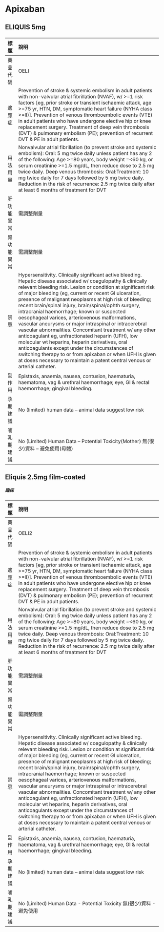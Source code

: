 # Apixaban

## ELIQUIS 5mg

##### 

| 標題       | 說明                                                                                                                                                                                                                                                                                                                                                                                                                                                                                                                                                                                                                                                                                                                                                                                                                                                                         |
|:-----------|:-----------------------------------------------------------------------------------------------------------------------------------------------------------------------------------------------------------------------------------------------------------------------------------------------------------------------------------------------------------------------------------------------------------------------------------------------------------------------------------------------------------------------------------------------------------------------------------------------------------------------------------------------------------------------------------------------------------------------------------------------------------------------------------------------------------------------------------------------------------------------------|
| 藥品代碼   | OELI                                                                                                                                                                                                                                                                                                                                                                                                                                                                                                                                                                                                                                                                                                                                                                                                                                                                         |
| 適應症     | Prevention of stroke & systemic embolism in adult patients with non-valvular atrial fibrillation (NVAF), w/ >=1 risk factors [eg, prior stroke or transient ischaemic attack, age >=75 yr, HTN, DM, symptomatic heart failure (NYHA class >=II)]. Prevention of venous thromboembolic events (VTE) in adult patients who have undergone elective hip or knee replacement surgery. Treatment of deep vein thrombosis (DVT) & pulmonary embolism (PE); prevention of recurrent DVT & PE in adult patients.                                                                                                                                                                                                                                                                                                                                                                     |
| 用法用量   | Nonvalvular atrial fibrillation (to prevent stroke and systemic embolism): Oral: 5 mg twice daily unless patient has any 2 of the following: Age >=80 years, body weight =<60 kg, or serum creatinine >=1.5 mg/dL, then reduce dose to 2.5 mg twice daily. Deep venous thrombosis: Oral:Treatment: 10 mg twice daily for 7 days followed by 5 mg twice daily. Reduction in the risk of recurrence: 2.5 mg twice daily after at least 6 months of treatment for DVT                                                                                                                                                                                                                                                                                                                                                                                                           |
| 肝功能異常 | 需調整劑量                                                                                                                                                                                                                                                                                                                                                                                                                                                                                                                                                                                                                                                                                                                                                                                                                                                                   |
| 腎功能異常 | 需調整劑量                                                                                                                                                                                                                                                                                                                                                                                                                                                                                                                                                                                                                                                                                                                                                                                                                                                                   |
| 禁忌       | Hypersensitivity. Clinically significant active bleeding. Hepatic disease associated w/ coagulopathy & clinically relevant bleeding risk. Lesion or condition at significant risk of major bleeding (eg, current or recent GI ulceration, presence of malignant neoplasms at high risk of bleeding; recent brain/spinal injury, brain/spinal/ophth surgery, intracranial haemorrhage; known or suspected oesophageal varices, arteriovenous malformations, vascular aneurysms or major intraspinal or intracerebral vascular abnormalities. Concomitant treatment w/ any other anticoagulant eg, unfractionated heparin (UFH), low molecular wt heparins, heparin derivatives, oral anticoagulants except under the circumstances of switching therapy to or from apixaban or when UFH is given at doses necessary to maintain a patent central venous or arterial catheter. |
| 副作用     | Epistaxis, anaemia, nausea, contusion, haematuria, haematoma, vag & urethral haemorrhage; eye, GI & rectal haemorrhage; gingival bleeding.                                                                                                                                                                                                                                                                                                                                                                                                                                                                                                                                                                                                                                                                                                                                   |
| 孕期建議   | No (limited) human data – animal data suggest low risk                                                                                                                                                                                                                                                                                                                                                                                                                                                                                                                                                                                                                                                                                                                                                                                                                       |
| 哺乳期建議 | No (Limited) Human Data – Potential Toxicity(Mother) 無(很少)資料 – 避免使用(母體)                                                                                                                                                                                                                                                                                                                                                                                                                                                                                                                                                                                                                                                                                                                                                                                           |

## Eliquis 2.5mg film-coated

##### 臨採

| 標題       | 說明                                                                                                                                                                                                                                                                                                                                                                                                                                                                                                                                                                                                                                                                                                                                                                                                                                                                         |
|:-----------|:-----------------------------------------------------------------------------------------------------------------------------------------------------------------------------------------------------------------------------------------------------------------------------------------------------------------------------------------------------------------------------------------------------------------------------------------------------------------------------------------------------------------------------------------------------------------------------------------------------------------------------------------------------------------------------------------------------------------------------------------------------------------------------------------------------------------------------------------------------------------------------|
| 藥品代碼   | OELI2                                                                                                                                                                                                                                                                                                                                                                                                                                                                                                                                                                                                                                                                                                                                                                                                                                                                        |
| 適應症     | Prevention of stroke & systemic embolism in adult patients with non-valvular atrial fibrillation (NVAF), w/ >=1 risk factors [eg, prior stroke or transient ischaemic attack, age >=75 yr, HTN, DM, symptomatic heart failure (NYHA class >=II)]. Prevention of venous thromboembolic events (VTE) in adult patients who have undergone elective hip or knee replacement surgery. Treatment of deep vein thrombosis (DVT) & pulmonary embolism (PE); prevention of recurrent DVT & PE in adult patients.                                                                                                                                                                                                                                                                                                                                                                     |
| 用法用量   | Nonvalvular atrial fibrillation (to prevent stroke and systemic embolism): Oral: 5 mg twice daily unless patient has any 2 of the following: Age >=80 years, body weight =<60 kg, or serum creatinine >=1.5 mg/dL, then reduce dose to 2.5 mg twice daily. Deep venous thrombosis: Oral:Treatment: 10 mg twice daily for 7 days followed by 5 mg twice daily. Reduction in the risk of recurrence: 2.5 mg twice daily after at least 6 months of treatment for DVT                                                                                                                                                                                                                                                                                                                                                                                                           |
| 肝功能異常 | 需調整劑量                                                                                                                                                                                                                                                                                                                                                                                                                                                                                                                                                                                                                                                                                                                                                                                                                                                                   |
| 腎功能異常 | 需調整劑量                                                                                                                                                                                                                                                                                                                                                                                                                                                                                                                                                                                                                                                                                                                                                                                                                                                                   |
| 禁忌       | Hypersensitivity. Clinically significant active bleeding. Hepatic disease associated w/ coagulopathy & clinically relevant bleeding risk. Lesion or condition at significant risk of major bleeding (eg, current or recent GI ulceration, presence of malignant neoplasms at high risk of bleeding; recent brain/spinal injury, brain/spinal/ophth surgery, intracranial haemorrhage; known or suspected oesophageal varices, arteriovenous malformations, vascular aneurysms or major intraspinal or intracerebral vascular abnormalities. Concomitant treatment w/ any other anticoagulant eg, unfractionated heparin (UFH), low molecular wt heparins, heparin derivatives, oral anticoagulants except under the circumstances of switching therapy to or from apixaban or when UFH is given at doses necessary to maintain a patent central venous or arterial catheter. |
| 副作用     | Epistaxis, anaemia, nausea, contusion, haematuria, haematoma, vag & urethral haemorrhage; eye, GI & rectal haemorrhage; gingival bleeding.                                                                                                                                                                                                                                                                                                                                                                                                                                                                                                                                                                                                                                                                                                                                   |
| 孕期建議   | No (limited) human data – animal data suggest low risk                                                                                                                                                                                                                                                                                                                                                                                                                                                                                                                                                                                                                                                                                                                                                                                                                       |
| 哺乳期建議 | No (Limited) Human Data - Potential Toxicity 無(很少)資料 - 避免使用                                                                                                                                                                                                                                                                                                                                                                                                                                                                                                                                                                                                                                                                                                                                                                                                         |

